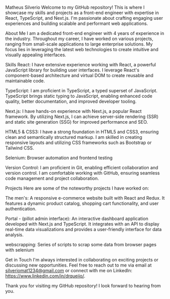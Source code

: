 Matheus Silverio
Welcome to my GitHub repository! This is where I showcase my skills and projects as a front-end engineer with expertise in React, TypeScript, and Next.js. I'm passionate about crafting engaging user experiences and building scalable and performant web applications.

About Me
I am a dedicated front-end engineer with 4 years of experience in the industry. Throughout my career, I have worked on various projects, ranging from small-scale applications to large enterprise solutions. My focus lies in leveraging the latest web technologies to create intuitive and visually appealing interfaces.

Skills
React: I have extensive experience working with React, a powerful JavaScript library for building user interfaces. I leverage React's component-based architecture and virtual DOM to create reusable and maintainable code.

TypeScript: I am proficient in TypeScript, a typed superset of JavaScript. TypeScript brings static typing to JavaScript, enabling enhanced code quality, better documentation, and improved developer tooling.

Next.js: I have hands-on experience with Next.js, a popular React framework. By utilizing Next.js, I can achieve server-side rendering (SSR) and static site generation (SSG) for improved performance and SEO.

HTML5 & CSS3: I have a strong foundation in HTML5 and CSS3, ensuring clean and semantically structured markup. I am skilled in creating responsive layouts and utilizing CSS frameworks such as Bootstrap or Tailwind CSS.

Selenium: Browser automation and frontend testing

Version Control: I am proficient in Git, enabling efficient collaboration and version control. I am comfortable working with GitHub, ensuring seamless code management and project collaboration.

Projects
Here are some of the noteworthy projects I have worked on:

The men's: A responsive e-commerce website built with React and Redux. It features a dynamic product catalog, shopping cart functionality, and user authentication.

Portal - (pillot admin interface): An interactive dashboard application developed with Next.js and TypeScript. It integrates with an API to display real-time data visualizations and provides a user-friendly interface for data analysis.

webscrapping: Series of scripts to scrap some data from browser pages with selenium

Get in Touch
I'm always interested in collaborating on exciting projects or discussing new opportunities. Feel free to reach out to me via email at silveriomat1234@gmail.com or connect with me on LinkedIn: https://www.linkedin.com/in/drqueijo/.

Thank you for visiting my GitHub repository! I look forward to hearing from you.
